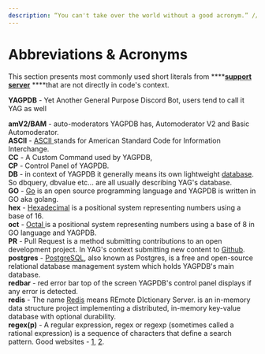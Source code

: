 ```yaml
---
description: “You can't take over the world without a good acronym.” // C.S. Woolley
---
```


# Abbreviations & Acronyms

This section presents most commonly used short literals from ****[**support server**](https://discord.gg/4udtcA5) ****that are not directly in code's context.

**YAGPDB** - Yet Another General Purpose Discord Bot, users tend to call it YAG as well  
  
**amV2/BAM** - auto-moderators YAGPDB has, Automoderator V2 and Basic Automoderator.  
**ASCII** - [ASCII ](https://ascii.cl/)stands for American Standard Code for Information Interchange.  
**CC** - A Custom Command used by YAGPDB,  
**CP** - Control Panel of YAGPDB.  
**DB** - in context of YAGPDB it generally means its own lightweight [database](https://docs.yagpdb.xyz/reference/templates#database). So dbquery, dbvalue etc... are all usually describing YAG's database.  
**GO** - [Go](https://golang.org/) is an open source programming language and YAGPDB is written in GO aka golang.  
**hex** - [Hexadecimal](https://en.wikipedia.org/wiki/Hexadecimal) is a positional system representing numbers using a base of 16.  
**oct** - [Octal ](https://en.wikipedia.org/wiki/Octal#In_computers)is a positional system representing numbers using a base of 8 in GO language and YAGPDB.  
**PR** - Pull Request is a method submitting contributions to an open development project. In YAG's context submitting new content to [Github](https://github.com/jonas747/yagpdb/).  
**postgres** - [PostgreSQL](https://www.postgresql.org/), also known as Postgres, is a free and open-source relational database management system which holds YAGPDB's main database.  
**redbar** - red error bar top of the screen YAGPDB's control panel displays if any error is detected.  
**redis** - The name [Redis](https://github.com/antirez/redis) means REmote DIctionary Server.  is an in-memory data structure project implementing a distributed, in-memory key-value database with optional durability.  
**regex\(p\)** -  A regular expression, regex or regexp \(sometimes called a rational expression\) is a sequence of characters that define a search pattern. Good websites - [1](http://www.regular-expressions.info/), [2](https://regex101.com/?flavor=golang).

